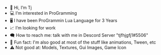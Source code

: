 - 👋 Hi, I’m Tj
- 💻 I’m interested in ProGramming
- 🖥️ I have been ProGrammin Lua Language for 3 Years
- 📈 I’m looking for work
- 🗨️ How to reach me: talk with me in Descord Server "tjfhjgfj1#5506"
- 🎨 Fun fact: I'm also good at most of the stuff like animations, Tween, etc
- ⚠️ Not good at: Models, Textures, Gui Images, Game Icon
